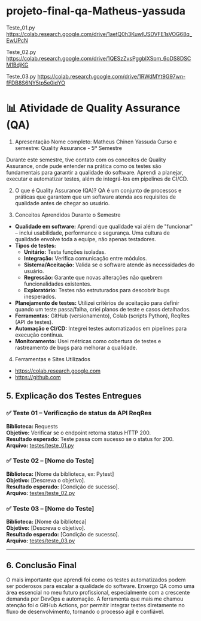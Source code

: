 # projeto-final-qa-Matheus-yassuda

Teste_01.py
https://colab.research.google.com/drive/1aetQ0h3KuwlUSDVFE1sVOG68q_EwUPcN

Teste_02.py
https://colab.research.google.com/drive/1QESzZvsPggblXSpm_6oDS8DSCM1BdjKG

Teste_03.py
https://colab.research.google.com/drive/1RWdMYt9G97wn-fFDB8S6NY5tp5e0idYO


# 📊 Atividade de Quality Assurance (QA)

1. Apresentação
Nome completo: Matheus Chinen Yassuda
Curso e semestre: Quality Assurance - 5º Semestre  

 
Durante este semestre, tive contato com os conceitos de Quality Assurance, onde pude entender na prática como os testes são fundamentais para garantir a qualidade do software. Aprendi a planejar, executar e automatizar testes, além de integrá-los em pipelines de CI/CD.



2. O que é Quality Assurance (QA)?
QA é um conjunto de processos e práticas que garantem que um software atenda aos requisitos de qualidade antes de chegar ao usuário.



3. Conceitos Aprendidos Durante o Semestre
- **Qualidade em software:** Aprendi que qualidade vai além de "funcionar" – inclui usabilidade, performance e segurança. Uma cultura de qualidade envolve toda a equipe, não apenas testadores.  
- **Tipos de testes:**  
  - **Unitário:** Testa funções isoladas.  
  - **Integração:** Verifica comunicação entre módulos.  
  - **Sistema/Aceitação:** Valida se o software atende às necessidades do usuário.  
  - **Regressão:** Garante que novas alterações não quebrem funcionalidades existentes.  
  - **Exploratório:** Testes não estruturados para descobrir bugs inesperados.  
- **Planejamento de testes:** Utilizei critérios de aceitação para definir quando um teste passa/falha, criei planos de teste e casos detalhados.  
- **Ferramentas:** GitHub (versionamento), Colab (scripts Python), ReqRes (API de testes).  
- **Automação e CI/CD:** Integrei testes automatizados em pipelines para execução contínua.  
- **Monitoramento:** Usei métricas como cobertura de testes e rastreamento de bugs para melhorar a qualidade.  



4. Ferramentas e Sites Utilizados

- https://colab.research.google.com
- https://github.com 




## 5. Explicação dos Testes Entregues
### ✅ Teste 01 – Verificação de status da API ReqRes  
**Biblioteca:** Requests  
**Objetivo:** Verificar se o endpoint retorna status HTTP 200.  
**Resultado esperado:** Teste passa com sucesso se o status for 200.  
**Arquivo:** [testes/teste_01.py](testes/teste_01.py)  

### ✅ Teste 02 – [Nome do Teste]  
**Biblioteca:** [Nome da biblioteca, ex: Pytest]  
**Objetivo:** [Descreva o objetivo].  
**Resultado esperado:** [Condição de sucesso].  
**Arquivo:** [testes/teste_02.py](testes/teste_02.py)  

### ✅ Teste 03 – [Nome do Teste]  
**Biblioteca:** [Nome da biblioteca]  
**Objetivo:** [Descreva o objetivo].  
**Resultado esperado:** [Condição de sucesso].  
**Arquivo:** [testes/teste_03.py](testes/teste_03.py)  

---

## 6. Conclusão Final  
O mais importante que aprendi foi como os testes automatizados podem ser poderosos para escalar a qualidade do software. Enxergo QA como uma área essencial no meu futuro profissional, especialmente com a crescente demanda por DevOps e automação. A ferramenta que mais me chamou atenção foi o GitHub Actions, por permitir integrar testes diretamente no fluxo de desenvolvimento, tornando o processo ágil e confiável.  
